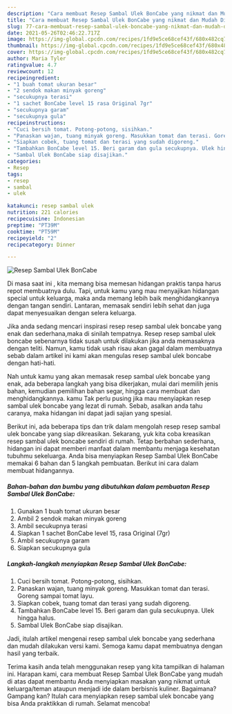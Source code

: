 ```yaml
---
description: "Cara membuat Resep Sambal Ulek BonCabe yang nikmat dan Mudah Dibuat"
title: "Cara membuat Resep Sambal Ulek BonCabe yang nikmat dan Mudah Dibuat"
slug: 77-cara-membuat-resep-sambal-ulek-boncabe-yang-nikmat-dan-mudah-dibuat
date: 2021-05-26T02:46:22.717Z
image: https://img-global.cpcdn.com/recipes/1fd9e5ce68cef43f/680x482cq70/resep-sambal-ulek-boncabe-foto-resep-utama.jpg
thumbnail: https://img-global.cpcdn.com/recipes/1fd9e5ce68cef43f/680x482cq70/resep-sambal-ulek-boncabe-foto-resep-utama.jpg
cover: https://img-global.cpcdn.com/recipes/1fd9e5ce68cef43f/680x482cq70/resep-sambal-ulek-boncabe-foto-resep-utama.jpg
author: Maria Tyler
ratingvalue: 4.7
reviewcount: 12
recipeingredient:
- "1 buah tomat ukuran besar"
- "2 sendok makan minyak goreng"
- "secukupnya terasi"
- "1 sachet BonCabe level 15 rasa Original 7gr"
- "secukupnya garam"
- "secukupnya gula"
recipeinstructions:
- "Cuci bersih tomat. Potong-potong, sisihkan."
- "Panaskan wajan, tuang minyak goreng. Masukkan tomat dan terasi. Goreng sampai tomat layu."
- "Siapkan cobek, tuang tomat dan terasi yang sudah digoreng."
- "Tambahkan BonCabe level 15. Beri garam dan gula secukupnya. Ulek hingga halus."
- "Sambal Ulek BonCabe siap disajikan."
categories:
- Resep
tags:
- resep
- sambal
- ulek

katakunci: resep sambal ulek 
nutrition: 221 calories
recipecuisine: Indonesian
preptime: "PT39M"
cooktime: "PT59M"
recipeyield: "2"
recipecategory: Dinner

---
```



![Resep Sambal Ulek BonCabe](https://img-global.cpcdn.com/recipes/1fd9e5ce68cef43f/680x482cq70/resep-sambal-ulek-boncabe-foto-resep-utama.jpg)

Di masa  saat ini , kita memang bisa memesan hidangan praktis tanpa harus repot membuatnya dulu. Tapi, untuk kamu yang mau menyajikan hidangan special untuk keluarga, maka anda memang lebih baik menghidangkannya dengan tangan sendiri. Lantaran, memasak sendiri lebih sehat dan juga dapat menyesuaikan dengan selera keluarga.

Jika anda sedang mencari inspirasi resep resep sambal ulek boncabe yang enak dan sederhana,maka di sinilah tempatnya. Resep resep sambal ulek boncabe  sebenarnya tidak susah untuk dilakukan jika anda memasaknya dengan teliti. Namun, kamu tidak usah risau akan gagal dalam membuatnya 
sebab dalam artikel ini kami akan mengulas resep sambal ulek boncabe dengan hati-hati.  



Nah untuk kamu yang akan memasak resep sambal ulek boncabe yang enak, ada beberapa langkah yang bisa dikerjakan, mulai dari memilih jenis bahan, kemudian pemilihan bahan segar, hingga cara membuat dan menghidangkannya. kamu Tak perlu pusing jika mau menyiapkan resep sambal ulek boncabe yang lezat di rumah. Sebab, asalkan anda  tahu caranya, maka hidangan ini dapat jadi sajian yang spesial.

Berikut ini, ada beberapa tips dan trik dalam mengolah resep resep sambal ulek boncabe yang siap dikreasikan. Sekarang, yuk kita coba kreasikan resep sambal ulek boncabe sendiri di rumah. Tetap berbahan sederhana, hidangan ini dapat memberi manfaat dalam membantu menjaga kesehatan tubuhmu sekeluarga. Anda bisa menyiapkan Resep Sambal Ulek BonCabe memakai 6 bahan dan 5 langkah pembuatan. Berikut ini cara dalam membuat hidangannya.

<!--inarticleads1-->

##### Bahan-bahan dan bumbu yang dibutuhkan dalam pembuatan Resep Sambal Ulek BonCabe:

1. Gunakan 1 buah tomat ukuran besar
1. Ambil 2 sendok makan minyak goreng
1. Ambil secukupnya terasi
1. Siapkan 1 sachet BonCabe level 15, rasa Original (7gr)
1. Ambil secukupnya garam
1. Siapkan secukupnya gula




<!--inarticleads2-->

##### Langkah-langkah menyiapkan Resep Sambal Ulek BonCabe:

1. Cuci bersih tomat. Potong-potong, sisihkan.
1. Panaskan wajan, tuang minyak goreng. Masukkan tomat dan terasi. Goreng sampai tomat layu.
1. Siapkan cobek, tuang tomat dan terasi yang sudah digoreng.
1. Tambahkan BonCabe level 15. Beri garam dan gula secukupnya. Ulek hingga halus.
1. Sambal Ulek BonCabe siap disajikan.




Jadi, itulah artikel mengenai  resep sambal ulek boncabe  yang sederhana dan mudah dilakukan versi kami. Semoga kamu dapat membuatnya dengan hasil yang terbaik. 

Terima kasih anda telah menggunakan resep yang kita tampilkan di halaman ini. Harapan kami, cara membuat  Resep Sambal Ulek BonCabe yang mudah di atas dapat membantu Anda menyiapkan masakan yang nikmat untuk keluarga/teman ataupun menjadi ide dalam berbisnis kuliner. Bagaimana? Gampang kan? Itulah cara menyiapkan resep sambal ulek boncabe yang bisa Anda praktikkan di rumah. Selamat mencoba!

